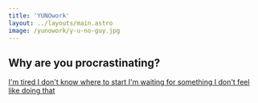 ```yaml
---
title: 'YUNOwork'
layout: ../layouts/main.astro
image: /yunowork/y-u-no-guy.jpg
---
```


## Why are you procrastinating?

<div class="flex gap-5 flex-col my-10">
  <a class="mx-auto block w-full max-w-80 rounded-lg hover:bg-red-700 bg-red-900 text-red-50 text-center text-lg p-5 font-bold shadow-sm" href="/yunowork/tired">
    I'm tired
    </a>
  <a class="mx-auto block w-full max-w-80 rounded-lg hover:bg-red-700 bg-red-900 text-red-50 text-center text-lg p-5 font-bold shadow-sm" href="/yunowork/overwhelmed">
    I don't know where to start
    </a>
  <a class="mx-auto block w-full max-w-80 rounded-lg hover:bg-red-700 bg-red-900 text-red-50 text-center text-lg p-5 font-bold shadow-sm" href="/yunowork/blocked">
    I'm waiting for something
    </a>
  <a class="mx-auto block w-full max-w-80 rounded-lg hover:bg-red-700 bg-red-900 text-red-50 text-center text-lg p-5 font-bold shadow-sm" href="/yunowork/unmotivated">
    I don't feel like doing that
    </a>
</div>
